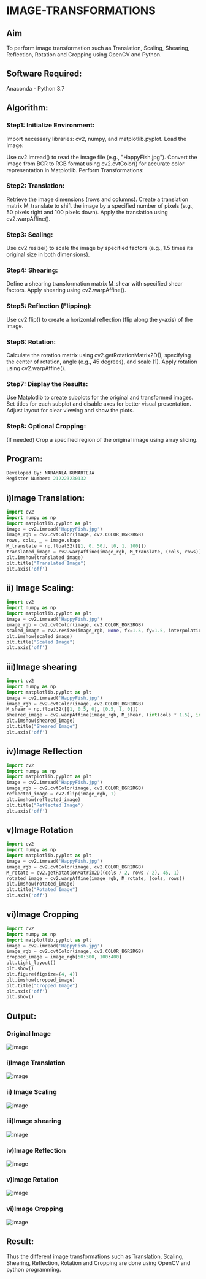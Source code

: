 # IMAGE-TRANSFORMATIONS


## Aim
To perform image transformation such as Translation, Scaling, Shearing, Reflection, Rotation and Cropping using OpenCV and Python.

## Software Required:
Anaconda - Python 3.7

## Algorithm:
### Step1: Initialize Environment:

Import necessary libraries: cv2, numpy, and matplotlib.pyplot.
Load the Image:

Use cv2.imread() to read the image file (e.g., "HappyFish.jpg").
Convert the image from BGR to RGB format using cv2.cvtColor() for accurate color representation in Matplotlib.
Perform Transformations:

### Step2: Translation:

Retrieve the image dimensions (rows and columns).
Create a translation matrix M_translate to shift the image by a specified number of pixels (e.g., 50 pixels right and 100 pixels down).
Apply the translation using cv2.warpAffine().
### Step3: Scaling:

Use cv2.resize() to scale the image by specified factors (e.g., 1.5 times its original size in both dimensions).
### Step4: Shearing:

Define a shearing transformation matrix M_shear with specified shear factors.
Apply shearing using cv2.warpAffine().
### Step5: Reflection (Flipping):

Use cv2.flip() to create a horizontal reflection (flip along the y-axis) of the image.
### Step6: Rotation:

Calculate the rotation matrix using cv2.getRotationMatrix2D(), specifying the center of rotation, angle (e.g., 45 degrees), and scale (1).
Apply rotation using cv2.warpAffine().
### Step7: Display the Results:

Use Matplotlib to create subplots for the original and transformed images.
Set titles for each subplot and disable axes for better visual presentation.
Adjust layout for clear viewing and show the plots.
### Step8: Optional Cropping:

(If needed) Crop a specified region of the original image using array slicing.
## Program:
```python
Developed By: NARAMALA KUMARTEJA
Register Number: 212223230132
```
## i)Image Translation:

```python
import cv2
import numpy as np
import matplotlib.pyplot as plt
image = cv2.imread('HappyFish.jpg')
image_rgb = cv2.cvtColor(image, cv2.COLOR_BGR2RGB)  
rows, cols, _ = image.shape
M_translate = np.float32([[1, 0, 50], [0, 1, 100]])  
translated_image = cv2.warpAffine(image_rgb, M_translate, (cols, rows))
plt.imshow(translated_image)
plt.title("Translated Image")
plt.axis('off')
```
## ii) Image Scaling:
```python
import cv2
import numpy as np
import matplotlib.pyplot as plt
image = cv2.imread('HappyFish.jpg')
image_rgb = cv2.cvtColor(image, cv2.COLOR_BGR2RGB)
scaled_image = cv2.resize(image_rgb, None, fx=1.5, fy=1.5, interpolation=cv2.INTER_LINEAR)
plt.imshow(scaled_image)
plt.title("Scaled Image")
plt.axis('off')
```

## iii)Image shearing
```python
import cv2
import numpy as np
import matplotlib.pyplot as plt
image = cv2.imread('HappyFish.jpg')
image_rgb = cv2.cvtColor(image, cv2.COLOR_BGR2RGB)
M_shear = np.float32([[1, 0.5, 0], [0.5, 1, 0]])  
sheared_image = cv2.warpAffine(image_rgb, M_shear, (int(cols * 1.5), int(rows * 1.5)))
plt.imshow(sheared_image)
plt.title("Sheared Image")
plt.axis('off')
```


## iv)Image Reflection
```python
import cv2
import numpy as np
import matplotlib.pyplot as plt
image = cv2.imread('HappyFish.jpg')
image_rgb = cv2.cvtColor(image, cv2.COLOR_BGR2RGB)
reflected_image = cv2.flip(image_rgb, 1)
plt.imshow(reflected_image)
plt.title("Reflected Image")
plt.axis('off')
```
## v)Image Rotation
```python
import cv2
import numpy as np
import matplotlib.pyplot as plt
image = cv2.imread('HappyFish.jpg')
image_rgb = cv2.cvtColor(image, cv2.COLOR_BGR2RGB)
M_rotate = cv2.getRotationMatrix2D((cols / 2, rows / 2), 45, 1)  
rotated_image = cv2.warpAffine(image_rgb, M_rotate, (cols, rows))
plt.imshow(rotated_image)
plt.title("Rotated Image")
plt.axis('off')
```

## vi)Image Cropping
```python
import cv2
import numpy as np
import matplotlib.pyplot as plt
image = cv2.imread('HappyFish.jpg')
image_rgb = cv2.cvtColor(image, cv2.COLOR_BGR2RGB)
cropped_image = image_rgb[50:300, 100:400]
plt.tight_layout()
plt.show()
plt.figure(figsize=(4, 4))
plt.imshow(cropped_image)
plt.title("Cropped Image")
plt.axis('off')
plt.show()
```

## Output:
### Original Image
![image](https://github.com/user-attachments/assets/03421840-40b7-4961-b93f-79b11670ce55)

### i)Image Translation
![image](https://github.com/user-attachments/assets/be316218-3840-4ec0-9990-d275b189952d)

### ii) Image Scaling
![image](https://github.com/user-attachments/assets/b0bba58d-2ee7-4113-8191-0a5906603fb5)

### iii)Image shearing
![image](https://github.com/user-attachments/assets/faed884d-3f41-4f8b-beb6-fad82d8be81d)

### iv)Image Reflection
![image](https://github.com/user-attachments/assets/2ae50244-9c87-4010-85d1-d1c66b870c7e)

### v)Image Rotation
![image](https://github.com/user-attachments/assets/e19178ee-73bd-4ace-b2f6-9d02050c4992)

### vi)Image Cropping
![image](https://github.com/user-attachments/assets/3604b240-8815-429e-b92f-215047a44de7)

## Result: 

Thus the different image transformations such as Translation, Scaling, Shearing, Reflection, Rotation and Cropping are done using OpenCV and python programming.
